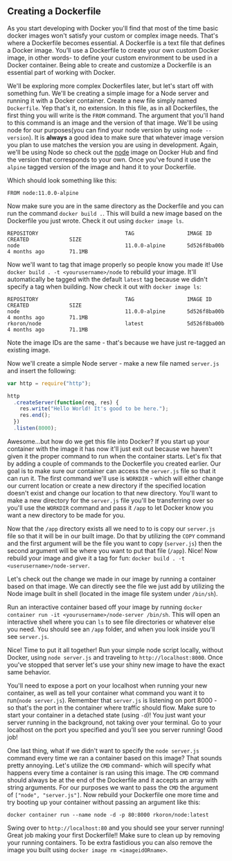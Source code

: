 ## Creating a Dockerfile

As you start developing with Docker you'll find that most of the time basic docker images won't satisfy your custom or complex image needs. That's where a Dockerfile becomes essential. A Dockerfile is a text file that defines a Docker image. You’ll use a Dockerfile to create your own custom Docker image, in other words- to define your custom environment to be used in a Docker container. Being able to create and customize a Dockerfile is an essential part of working with Docker.

We'll be exploring more complex Dockerfiles later, but let's start off with something fun. We'll be creating a simple image for a Node server and running it with a Docker container. Create a new file simply named `Dockerfile`. Yep that's it, no extension. In this file, as in all Dockerfiles, the first thing you will write is the `FROM` command. The argument that you'll hand to this command is an image and the version of that image. We'll be using node for our purposes(you can find your node version by using `node --version`). It is **always** a good idea to make sure that whatever image version you plan to use matches the version you are using in development. Again, we'll be using Node so check out the [node][dh-node] image on Docker Hub and find the version that corresponds to your own. Once you've found it use the `alpine` tagged version of the image and hand it to your Dockerfile.

Which should look something like this:

```docker
FROM node:11.0.0-alpine
```

Now make sure you are in the same directory as the Dockerfile and you can run the command `docker build .`. This will build a new image based on the Dockerfile you just wrote. Check it out using `docker image ls`.

```ssh
REPOSITORY                            TAG                 IMAGE ID            CREATED             SIZE
node                                  11.0.0-alpine       5d526f8ba00b        4 months ago        71.1MB
```

Now we'll want to tag that image properly so people know you made it! Use `docker build . -t <yourusername>/node` to rebuild your image. It'll automatically be tagged with the default `latest` tag because we didn't specify a tag when building. Now check it out with `docker image ls`:

```ssh
REPOSITORY                            TAG                 IMAGE ID            CREATED             SIZE
node                                  11.0.0-alpine       5d526f8ba00b        4 months ago        71.1MB
rkoron/node                           latest              5d526f8ba00b        4 months ago        71.1MB
```

Note the image IDs are the same - that's because we have just re-tagged an existing image.

Now we'll create a simple Node server - make a new file named `server.js` and insert the following:

```js
var http = require("http");

http
  .createServer(function(req, res) {
    res.write("Hello World! It's good to be here.");
    res.end();
  })
  .listen(8000);
```

Awesome...but how do we get this file into Docker? If you start up your container with the image it has now it'll just exit out because we haven't given it the proper command to run when the container starts. Let's fix that by adding a couple of commands to the Dockerfile you created earlier. Our goal is to make sure our container can access the `server.js` file so that it can run it. The first command we'll use is `WORKDIR` - which will either change our current location or create a new directory if the specified location doesn't exist and change our location to that new directory. You'll want to make a new directory for the `server.js` file you'll be transferring over so you'll use the `WORKDIR` command and pass it `/app` to let Docker know you want a new directory to be made for you.

Now that the `/app` directory exists all we need to to is copy our `server.js` file so that it will be in our built image. Do that by utilizing the `COPY` command and the first argument will be the file you want to copy (`server.js`) then the second argument will be where you want to put that file (`/app`). Nice! Now rebuild your image and give it a tag for fun: `docker build . -t <userusername>/node-server`.

Let's check out the change we made in our image by running a container based on that image. We can directly see the file we just add by utilizing the Node image built in shell (located in the image file system under `/bin/sh`).

Run an interactive container based off your image by running `docker container run -it <yourusername>/node-server /bin/sh`. This will open an interactive shell where you can `ls` to see file directories or whatever else you need. You should see an `/app` folder, and when you look inside you'll see `server.js`.

Nice! Time to put it all together! Run your simple node script locally, without Docker, using `node server.js` and traveling to `http://localhost:8000`. Once you've stopped that server let's use your shiny new image to have the exact same behavior.

You'll need to expose a port on your localhost when running your new container, as well as tell your container what command you want it to run(`node server.js`). Remember that `server.js` is listening on port 8000 - so that's the port in the container where traffic should flow. Make sure to start your container in a detached state (using `-d`)! You just want your server running in the background, not taking over your terminal. Go to your localhost on the port you specified and you'll see you server running! Good job!

One last thing, what if we didn't want to specify the `node server.js` command every time we ran a container based on this image? That sounds pretty annoying. Let's utilize the `CMD` command- which will specify what happens every time a container is ran using this image. The `CMD` command should always be at the end of the Dockerfile and it accepts an array with string arguments. For our purposes we want to pass the `CMD` the argument of `["node", "server.js"]`. Now rebuild your Dockerfile one more time and try booting up your container without passing an argument like this:

```ssh
docker container run --name node -d -p 80:8000 rkoron/node:latest
```

Swing over to `http://localhost:80` and you should see your server running! Great job making your first Dockerfile!! Make sure to clean up by removing your running containers. To be extra fastidious you can also remove the image you built using `docker image rm <imageidORname>`.

[dh-node]: https://hub.docker.com/_/node/
